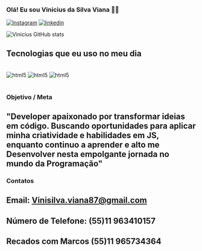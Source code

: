 ### Olá! Eu sou Vinicius da Silva Viana 👋🏼


[![Instagram](https://img.shields.io/badge/Instagram-E4405F?style=for-the-badge&logo=instagram&logoColor=white)](https://www.instagram.com/vinisilvaviana)
[![linkedin](https://img.shields.io/badge/LinkedIn-0077B5?style=for-the-badge&logo=linkedin&logoColor=white)](https://www.linkedin.com/in/vinicius-da-silva-viana-4786b0192)

![Vinicius GitHub stats](https://github-readme-stats.vercel.app/api?username=ViniciusSilvaViana&show_icons=true&theme=dracula)

## Tecnologias que eu uso no meu dia

<div style="display: inline_block"><br/>
    <img align="center" alt="html5" src="https://img.shields.io/badge/JavaScript-F7DF1E?style=for-the-badge&logo=javascript&logoColor=black"/>
    <img align="center" alt="html5" src="https://img.shields.io/badge/HTML5-E34F26?style=for-the-badge&logo=html5&logoColor=white"/>
    <img align="center" alt="html5" src="https://img.shields.io/badge/CSS3-1572B6?style=for-the-badge&logo=css3&logoColor=white"/>
  
</div><br/>

### Objetivo / Meta
## "Developer apaixonado por transformar ideias em código. Buscando oportunidades para aplicar minha criatividade e habilidades em JS, enquanto continuo a aprender e alto me Desenvolver nesta empolgante jornada no mundo da Programação"<br/>
### Contatos

## Email: Vinisilva.viana87@gmail.com
## Número de Telefone: (55)11 963410157 
## Recados com Marcos (55)11 965734364
